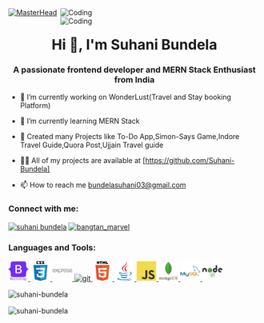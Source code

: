 <!-- Banner -->
<a href="https://your-website-link.com" target="_blank">
  <img src="https://miro.medium.com/1*b21FyqUbowHYAOQDXH0tDw.jpeg" alt="MasterHead" width="100%" height=200px/>
</a>

<!-- Right side GIF -->
<img align="right" alt="Coding" width="400" src="https://cdn.dribbble.com/userupload/30832962/file/original-199091f9b19f067153ecd518321a3898.gif" />
<img align="right" alt="Coding" width="400" src="gif image.gif"/>
<h1 align="center">Hi 👋, I'm Suhani Bundela</h1>
<h3 align="center">A passionate frontend developer and MERN Stack Enthusiast from India</h3>

- 🔭 I’m currently working on WonderLust(Travel and Stay booking Platform)

- 🌱 I’m currently learning MERN Stack
  
- 👯 Created many Projects like To-Do App,Simon-Says Game,Indore Travel Guide,Quora Post,Ujjain Travel guide
  
- 👨‍💻 All of my projects are available at [https://github.com/Suhani-Bundela]
  
- 📫 How to reach me bundelasuhani03@gmail.com
  
<h3 align="left">Connect with me:</h3>
<p align="left">
<a href="https://linkedin.com/in/suhani bundela" target="blank"><img align="center" src="https://raw.githubusercontent.com/rahuldkjain/github-profile-readme-generator/master/src/images/icons/Social/linked-in-alt.svg" alt="suhani bundela" height="30" width="40" /></a>
<a href="https://instagram.com/bangtan_marvel" target="blank"><img align="center" src="https://raw.githubusercontent.com/rahuldkjain/github-profile-readme-generator/master/src/images/icons/Social/instagram.svg" alt="bangtan_marvel" height="30" width="40" /></a>
</p>

<h3 align="left">Languages and Tools:</h3>
<p align="left"> <a href="https://getbootstrap.com" target="_blank" rel="noreferrer"> <img src="https://raw.githubusercontent.com/devicons/devicon/master/icons/bootstrap/bootstrap-plain-wordmark.svg" alt="bootstrap" width="40" height="40"/> </a> <a href="https://www.w3schools.com/css/" target="_blank" rel="noreferrer"> <img src="https://raw.githubusercontent.com/devicons/devicon/master/icons/css3/css3-original-wordmark.svg" alt="css3" width="40" height="40"/> </a> <a href="https://expressjs.com" target="_blank" rel="noreferrer"> <img src="https://raw.githubusercontent.com/devicons/devicon/master/icons/express/express-original-wordmark.svg" alt="express" width="40" height="40"/> </a> <a href="https://git-scm.com/" target="_blank" rel="noreferrer"> <img src="https://www.vectorlogo.zone/logos/git-scm/git-scm-icon.svg" alt="git" width="40" height="40"/> </a> <a href="https://www.w3.org/html/" target="_blank" rel="noreferrer"> <img src="https://raw.githubusercontent.com/devicons/devicon/master/icons/html5/html5-original-wordmark.svg" alt="html5" width="40" height="40"/> </a> <a href="https://www.java.com" target="_blank" rel="noreferrer"> <img src="https://raw.githubusercontent.com/devicons/devicon/master/icons/java/java-original.svg" alt="java" width="40" height="40"/> </a> <a href="https://developer.mozilla.org/en-US/docs/Web/JavaScript" target="_blank" rel="noreferrer"> <img src="https://raw.githubusercontent.com/devicons/devicon/master/icons/javascript/javascript-original.svg" alt="javascript" width="40" height="40"/> </a> <a href="https://www.mongodb.com/" target="_blank" rel="noreferrer"> <img src="https://raw.githubusercontent.com/devicons/devicon/master/icons/mongodb/mongodb-original-wordmark.svg" alt="mongodb" width="40" height="40"/> </a> <a href="https://www.mysql.com/" target="_blank" rel="noreferrer"> <img src="https://raw.githubusercontent.com/devicons/devicon/master/icons/mysql/mysql-original-wordmark.svg" alt="mysql" width="40" height="40"/> </a> <a href="https://nodejs.org" target="_blank" rel="noreferrer"> <img src="https://raw.githubusercontent.com/devicons/devicon/master/icons/nodejs/nodejs-original-wordmark.svg" alt="nodejs" width="40" height="40"/> </a> </p>

<p><img align="center" src="https://github-readme-stats.vercel.app/api/top-langs?username=suhani-bundela&show_icons=true&locale=en&layout=compact" alt="suhani-bundela" /></p>

<p><img align="center" src="https://github-readme-streak-stats.herokuapp.com/?user=suhani-bundela&" alt="suhani-bundela" /></p>

    
